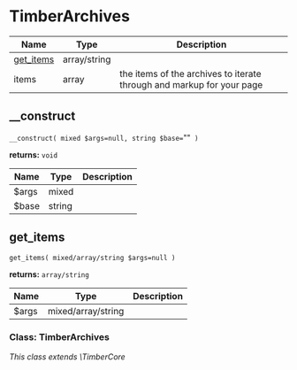 
# TimberArchives




Name | Type | Description
---- | ---- | -----------
[get_items](#get_items) | array/string | 
items | array | the items of the archives to iterate through and markup for your page

## __construct
`__construct( mixed $args=null, string $base=`""` )`

**returns:** `void`



Name | Type | Description
---- | ---- | -----------
$args | mixed | 
$base | string | 


## get_items
`get_items( mixed/array/string $args=null )`

**returns:** `array/string`



Name | Type | Description
---- | ---- | -----------
$args | mixed/array/string | 



### Class: TimberArchives



*This class extends \TimberCore*


